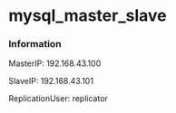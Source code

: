# mysql_master_slave

### Information
MasterIP: 192.168.43.100

SlaveIP: 192.168.43.101

ReplicationUser: replicator
